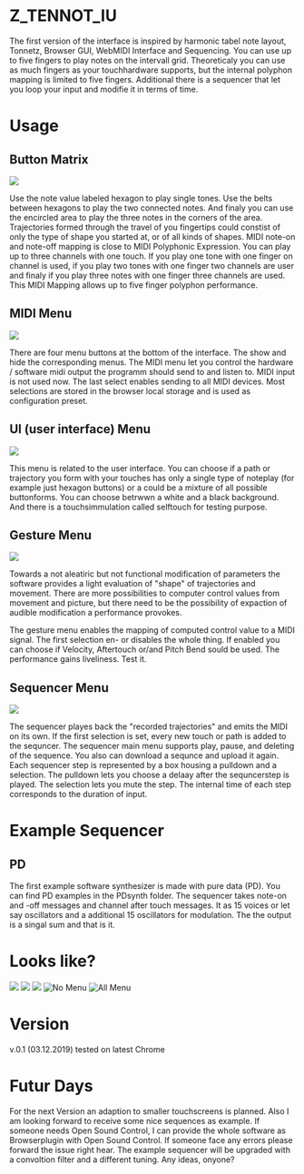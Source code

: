 # Z_TENNOT_IU

The first version of the interface is inspired by harmonic tabel note layout, Tonnetz, Browser GUI, WebMIDI Interface and Sequencing. You can use up to five fingers to play notes on the intervall grid. Theoreticaly you can use as much fingers as your touchhardware supports, but the internal polyphon mapping is limited to five fingers. Additional there is a sequencer that let you loop your input and modifie it in terms of time.

# Usage

## Button Matrix
![](buttonarea.png?raw=true)

Use the note value labeled hexagon to play single tones. Use the belts between hexagons to play the two connected notes. And finaly you can use the encircled area to play the three notes in the corners of the area. Trajectories formed through the travel of you fingertips could constist of only the type of shape you started at, or of all kinds of shapes. MIDI note-on and note-off mapping is close to MIDI Polyphonic Expression. You can play up to three channels with one touch. If you play one tone with one finger on channel is used, if you play two tones with one finger two channels are user and finaly if you play three notes with one finger three channels are used. This MIDI Mapping allows up to five finger polyphon performance.

## MIDI Menu
![](midi.png?raw=true)

There are four menu buttons at the bottom of the interface. The show and hide the corresponding menus. The MIDI menu let you control the hardware / software midi output the programm should send to and listen to. MIDI input is not used now. The last select enables sending to all MIDI devices. Most selections are stored in the browser local storage and is used as configuration preset. 

## UI (user interface) Menu 
![](ui.png?raw=true)

This menu is related to the user interface. You can choose if a path or trajectory you form with your touches has only a single type of noteplay (for example just hexagon buttons) or a could be a mixture of all possible buttonforms. You can choose betrwwn a white and a black background. And there is a touchsimmulation called selftouch for testing purpose.

## Gesture Menu
![](gest.png?raw=true)

Towards a not aleatiric but not functional modification of parameters the software provides a light evaluation of "shape" of trajectories and movement. There are more possibilities to computer control values from movement and picture, but there need to be the possibility of expaction of audible modification a performance provokes.

The gesture menu enables the mapping of computed control value to a MIDI signal. The first selection en- or disables the whole thing. If enabled you can choose if Velocity, Aftertouch or/and Pitch Bend sould be used. The performance gains liveliness. Test it.

## Sequencer Menu
![](seq.png?raw=true)

The sequencer playes back the "recorded trajectories" and emits the MIDI on its own. If the first selection is set, every new touch or path is added to the sequncer. The sequencer main menu supports play, pause, and deleting of the sequence. You also can download a sequnce and upload it again.
Each sequencer step is represented by a box housing a pulldown and a selection. The pulldown lets you choose a delaay after the sequncerstep is played. The selection lets you mute the step. The internal time of each step corresponds to the duration of input. 

# Example Sequencer

## PD
The first example software synthesizer is made with pure data (PD). You can find PD examples in the PDsynth folder. The sequencer takes note-on and -off messages and channel after touch messages. It as 15 voices or let say oscillators and a additional 15 oscillators for modulation. The the output is a singal sum and that is it.


# Looks like?
![](a5..png?raw=true)
![](a6.png?raw=true)
![](a7.png?raw=true)
![No Menu](a1.png?raw=true)
![All Menu](a4.png?raw=true)

# Version
v.0.1 (03.12.2019) tested on latest Chrome 

# Futur Days
For the next Version an adaption to smaller touchscreens is planned. Also I am looking forward to receive some nice sequences as example. If someone needs Open Sound Control, I can provide the whole software as Browserplugin with Open Sound Control. If someone face any errors please forward the issue right hear. The example sequencer will be upgraded with a convoltion filter and a different tuning. Any ideas, onyone?

